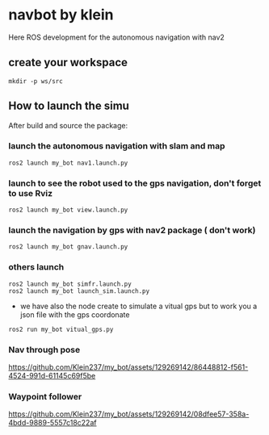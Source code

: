 # navbot by klein
Here ROS development for the autonomous navigation with nav2

## create your workspace
```
mkdir -p ws/src
```

## How to launch the simu

After build and source the package: 
### launch the autonomous navigation with slam and map
```
ros2 launch my_bot nav1.launch.py
```
### launch to see the robot used to the gps navigation, don't forget to use Rviz

```
ros2 launch my_bot view.launch.py
```
### launch the navigation by gps with nav2 package ( don't work)
```
ros2 launch my_bot gnav.launch.py
```
### others launch
```
ros2 launch my_bot simfr.launch.py
ros2 launch my_bot launch_sim.launch.py
```
* we have also the node create to simulate a vitual gps but to work you a json file with the gps coordonate 
```
ros2 run my_bot vitual_gps.py
```
### Nav through pose
https://github.com/Klein237/my_bot/assets/129269142/86448812-f561-4524-991d-61145c69f5be

### Waypoint follower 

https://github.com/Klein237/my_bot/assets/129269142/08dfee57-358a-4bdd-9889-5557c18c22af

